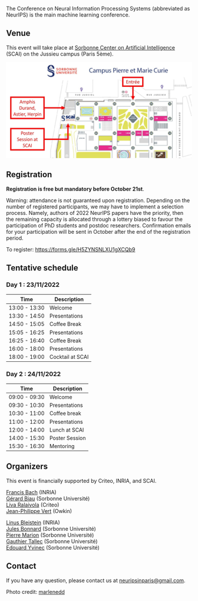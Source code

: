 The Conference on Neural Information Processing Systems (abbreviated as NeurIPS) is the main machine learning conference.

## Venue

This event will take place at [Sorbonne Center on Artificial Intelligence](https://scai.sorbonne-universite.fr) (SCAI) on the Jussieu campus (Paris 5ème).

![map](/docs/assets/plan_neurips2022v2.jpg)

## Registration

**Registration is free but mandatory before October 21st**. 

Warning: attendance is not guaranteed upon registration. Depending on the number of registered participants, we may have to implement a selection process. Namely, authors of 2022 NeurIPS papers have the priority, then the remaining capacity is allocated through a lottery biased to favour the participation of PhD students and postdoc researchers. Confirmation emails for your participation will be sent in October after the end of the registration period. 

To register: https://forms.gle/H5ZYNSNLXU1gXCQb9

## Tentative schedule
### Day 1 : 23/11/2022

| **Time** | **Description** |
| -----| ----------- |
| 13:00 - 13:30 | Welcome |
| 13:30 - 14:50 | Presentations |
| 14:50 - 15:05 | Coffee Break |
| 15:05 - 16:25 | Presentations |
| 16:25 - 16:40 | Coffee Break |
| 16:00 - 18:00 | Presentations |
| 18:00 - 19:00 | Cocktail at SCAI |

### Day 2 : 24/11/2022


| **Time** | **Description** |
| -----| ----------- |
| 09:00 - 09:30 | Welcome |
| 09:30 - 10:30 | Presentations |
| 10:30 - 11:00 | Coffee break |
| 11:00 - 12:00 | Presentations |
| 12:00 - 14:00 | Lunch at SCAI |
| 14:00 - 15:30 | Poster Session |
| 15:30 - 16:30 | Mentoring|

<!---
## Covid regulations

**In order to access the conference, people need to comply with the regulation of Sorbonne Université and be equipped with a “pass sanitaire”.** You therefore need to be able to present a vaccination certificate or up to date negative test certificate or proof of having recovered from Covid. More information on this [here](https://www.gouvernement.fr/info-coronavirus).
-->

## Organizers
This event is financially supported by Criteo, INRIA, and SCAI.

[Francis Bach](https://www.di.ens.fr/~fbach/) (INRIA) <br>
[Gérard Biau](https://www.lpsm.paris/pageperso/biau/) (Sorbonne Université)<br>
[Liva Ralaivola](https://pageperso.lif.univ-mrs.fr/~liva.ralaivola/doku.php) (Criteo) <br>
[Jean-Philippe Vert](https://members.cbio.mines-paristech.fr/~jvert/) (Owkin)

[Linus Bleistein](https://team.inria.fr/heka/team-members/bleistein/) (INRIA)<br>
[Jules Bonnard](https://www.isir.upmc.fr/personnel/bonnard/) (Sorbonne Université)<br>
[Pierre Marion](https://pierremarion23.github.io) (Sorbonne Université)<br>
[Gauthier Tallec](https://www.isir.upmc.fr/personnel/tallec/) (Sorbonne Université)<br>
[Edouard Yvinec](https://www.isir.upmc.fr/personnel/yvinec/) (Sorbonne Université)

## Contact

If you have any question, please contact us at [neuripsinparis@gmail.com](mailto:neuripsinparis@gmail.com).


Photo credit: [marlenedd](https://www.flickr.com/photos/24241643@N00/49478118648)
